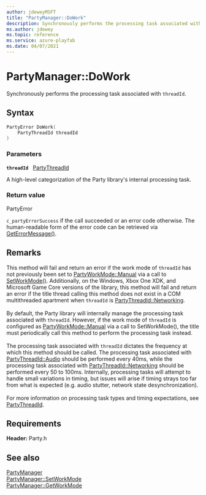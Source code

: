 ```yaml
---
author: jdeweyMSFT
title: "PartyManager::DoWork"
description: Synchronously performs the processing task associated with `threadId`.
ms.author: jdewey
ms.topic: reference
ms.service: azure-playfab
ms.date: 04/07/2021
---
```


# PartyManager::DoWork  

Synchronously performs the processing task associated with `threadId`.  

## Syntax  
  
```cpp
PartyError DoWork(  
    PartyThreadId threadId  
)  
```  
  
### Parameters  
  
**`threadId`** &nbsp; [PartyThreadId](../../../enums/partythreadid.md)  
  
A high-level categorization of the Party library's internal processing task.  
  
  
### Return value  
PartyError
  
```c_partyErrorSuccess``` if the call succeeded or an error code otherwise. The human-readable form of the error code can be retrieved via [GetErrorMessage()](partymanager_geterrormessage.md).
  
## Remarks  
  
This method will fail and return an error if the work mode of `threadId` has not previously been set to [PartyWorkMode::Manual](../../../enums/partyworkmode.md) via a call to [SetWorkMode()](partymanager_setworkmode.md). Additionally, on the Windows, Xbox One XDK, and Microsoft Game Core versions of the library, this method will fail and return an error if the title thread calling this method does not exist in a COM multithreaded apartment when `threadId` is [PartyThreadId::Networking](../../../enums/partythreadid.md). <br /><br /> By default, the Party library will internally manage the processing task associated with `threadId`. However, if the work mode of `threadId` is configured as [PartyWorkMode::Manual](../../../enums/partyworkmode.md) via a call to SetWorkMode(), the title must periodically call this method to perform the processing task instead.   <br /><br /> The processing task associated with `threadId` dictates the frequency at which this method should be called. The processing task associated with [PartyThreadId::Audio](../../../enums/partythreadid.md) should be performed every 40ms, while the processing task associated with [PartyThreadId::Networking](../../../enums/partythreadid.md) should be performed every 50 to 100ms. Internally, processing tasks will attempt to handle small variations in timing, but issues will arise if timing strays too far from what is expected (e.g. audio stutter, network state desynchronization).   <br /><br /> For more information on processing task types and timing expectations, see [PartyThreadId](../../../enums/partythreadid.md).
  
## Requirements  
  
**Header:** Party.h
  
## See also  
[PartyManager](../partymanager.md)  
[PartyManager::SetWorkMode](partymanager_setworkmode.md)  
[PartyManager::GetWorkMode](partymanager_getworkmode.md)
  
  
